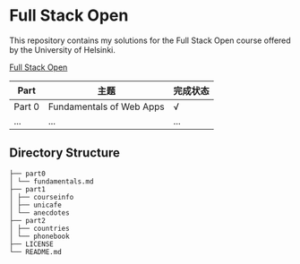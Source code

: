 # Full Stack Open

This repository contains my solutions for the Full Stack Open course offered by the University of Helsinki.

[Full Stack Open](https://fullstackopen.com/)

| Part   | 主题                     | 完成状态 |
| ------ | ------------------------ | -------- |
| Part 0 | Fundamentals of Web Apps | √       |
| ...    | ...                      | ...      |

## Directory Structure

```
├── part0
│ └── fundamentals.md
├── part1
│ ├── courseinfo
│ ├── unicafe
│ └── anecdotes
├── part2
│ ├── countries
│ └── phonebook
├── LICENSE
└── README.md
```
